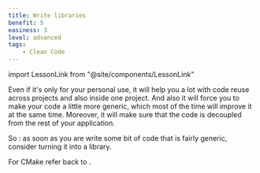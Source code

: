 ```yaml
---
title: Write libraries
benefit: 5
easiness: 3
level: advanced
tags:
    - Clean Code
---
```

import LessonLink from "@site/components/LessonLink"

Even if it's only for your personal use, it will help you a lot with code reuse across projects and also inside one project. And also it will force you to make your code a little more generic, which most of the time will improve it at the same time. Moreover, it will make sure that the code is decoupled from the rest of your application.

So : as soon as you are write some bit of code that is fairly generic, consider turning it into a library.

For CMake refer back to <LessonLink text="here" slug="cmake" anchor="#cmake-for-library-authors"/>.
